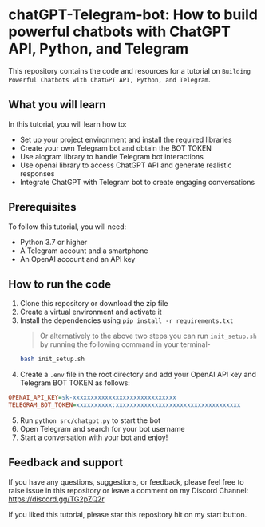 # chatGPT-Telegram-bot: How to build powerful chatbots with ChatGPT API, Python, and Telegram

This repository contains the code and resources for a tutorial on `Building Powerful Chatbots with ChatGPT API, Python, and Telegram`. 
## What you will learn

In this tutorial, you will learn how to:

- Set up your project environment and install the required libraries
- Create your own Telegram bot and obtain the BOT TOKEN
- Use aiogram library to handle Telegram bot interactions
- Use openai library to access ChatGPT API and generate realistic responses
- Integrate ChatGPT with Telegram bot to create engaging conversations

## Prerequisites

To follow this tutorial, you will need:

- Python 3.7 or higher
- A Telegram account and a smartphone
- An OpenAI account and an API key

## How to run the code

1. Clone this repository or download the zip file
2. Create a virtual environment and activate it
3. Install the dependencies using `pip install -r requirements.txt`
    > Or alternatively to the above two steps you can run `init_setup.sh` by running the following command in your terminal-
    ```bash
    bash init_setup.sh
    ```
4. Create a `.env` file in the root directory and add your OpenAI API key and Telegram BOT TOKEN as follows:

```ini
OPENAI_API_KEY=sk-xxxxxxxxxxxxxxxxxxxxxxxxxxxxx
TELEGRAM_BOT_TOKEN=xxxxxxxxxx:xxxxxxxxxxxxxxxxxxxxxxxxxxxxxxxxxxx
```

5. Run `python src/chatgpt.py` to start the bot
6. Open Telegram and search for your bot username
7. Start a conversation with your bot and enjoy!

## Feedback and support

If you have any questions, suggestions, or feedback, please feel free to raise issue in this repository or leave a comment on my Discord Channel: https://discord.gg/TG2pZQ2r

If you liked this tutorial, please star this repository hit on my start button.